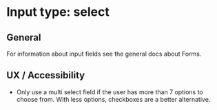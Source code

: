 # Input type: select

## General

For information about input fields see the general docs about Forms.


## UX / Accessibility

* Only use a multi select field if the user has more than 7 options to choose
  from. With less options, checkboxes are a better alternative.
